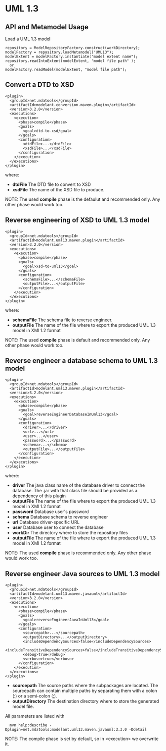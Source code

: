 UML 1.3
=======

API and Metamodel Usage
-----------------------

Load a UML 1.3 model

```
repository = ModelRepositoryFactory.construct(workDirectory);
modelFactory = repository.loadMetamodel("UML13");
modelExtent = modelFactory.instantiate("model extent name");
repository.readIntoExtent(modelExtent, "model file path" );
  or
modelFactory.readModel(modelExtent, "model file path");
```

Convert a DTD to XSD
--------------------

```
<plugin>
  <groupId>net.mdatools</groupId>
  <artifactId>modelant.conversion.maven.plugin</artifactId>
  <version>3.2.0</version>
  <executions>
    <execution>
      <phase>compile</phase>
      <goals>
        <goal>dtd-to-xsd/goal>
      </goals>
      <configuration>
        <dtdFile>...</dtdFile>
        <xsdFile>...</xsdFile>
      </configuration>
    </execution>
  </executions>
</plugin>
```

where:

  * **dtdFile**  The DTD file to convert to XSD
  * **xsdFile**  The name of the XSD file to produce.

NOTE: The used **compile** phase is the defaulut and recommended only. Any other phase would work too.

Reverse engineering of XSD to UML 1.3 model
-------------------------------------------

```
<plugin>
  <groupId>net.mdatools</groupId>
  <artifactId>modelant.uml13.maven.plugin</artifactId>
  <version>3.2.0</version>
  <executions>
    <execution>
      <phase>compile</phase>
      <goals>
        <goal>xsd-to-uml13</goal>
      </goals>
      <configuration>
        <schemaFile>...</schemaFile>
        <outputFile>...</outputFile>
      </configuration>
    </execution>
  </executions>
</plugin>
```

where:

  * **schemaFile**  The schema file to reverse engineer.
  * **outputFile**  The name of the file where to export the produced UML 1.3 model in XMI 1.2 format

NOTE: The used **compile** phase is default and recommended only. Any other phase would work too.

Reverse engineer a database schema to UML 1.3 model
---------------------------------------------------
```
<plugin>
  <groupId>net.mdatools</groupId>
  <artifactId>modelant.uml13.maven.plugin</artifactId>
  <version>3.2.0</version>
  <executions>
    <execution>
      <phase>compile</phase>
      <goals>
        <goal>reverseEngineerDatabaseInUml13</goal>
      </goals>
      <configuration>
        <driver>...</driver>
        <url>...</url>
        <user>...</user>
        <password>...</password>
        <schema>...</schema>
        <outputFile>...</outputFile>
      </configuration>
    </execution>
  </executions>
</plugin>
```

where:

  * **driver**  The java class name of the database driver to connect the database. The .jar with that class file should be provided as a dependency of this plugin
  * **outputFile**  The name of the file where to export the produced UML 1.3 model in XMI 1.2 format
  * **password**  Database user's password
  * **schema**  Database schema to reverse engineer
  * **url**  Database driver-specific URL
  * **user**  Database user to connect the database
  * **workDir**  The directory where to store the repository files
  * **outputFile**  The name of the file where to export the produced UML 1.3 model in XMI 1.2 format

NOTE: The used **compile** phase is recommended only. Any other phase would work too.

Reverse engineer Java sources to UML 1.3 model
----------------------------------------------

```
<plugin>
  <groupId>net.mdatools</groupId>
  <artifactId>modelant.uml13.maven.javauml</artifactId>
  <version>3.2.0</version>        
  <executions>
    <execution>
      <phase>compile</phase>
      <goals>
        <goal>reverseEngineerJavaInUml13</goal>
      </goals>
      <configuration>
        <sourcepath>...</sourcepath>
        <outputDirectory>...</outputDirectory>
        <includeDependencySources>false</includeDependencySources>
        <includeTransitiveDependencySources>false</includeTransitiveDependencySources>
        <debug>true</debug>
        <verbose>true</verbose>              
      </configuration>
    </execution>
  </executions>
</plugin>
```

  * **sourcepath**  The source paths where the subpackages are located. The sourcepath can contain multiple paths by separating them with a colon (:) or a semi-colon (;).
  * **outputDirectory**  The destination directory where to store the generated model file.

All parameters are listed with 

```
  mvn help:describe -Dplugin=net.mdatools:modelant.uml13.maven.javauml:3.3.0 -Ddetail
```

NOTE: The compile phase is set by default, so in &lt;execution&gt; we overwrite it.
